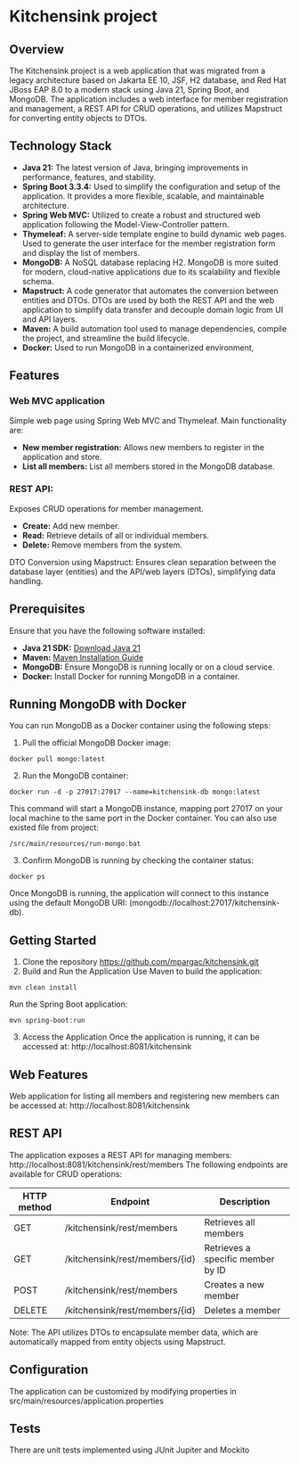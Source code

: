 # Kitchensink project

## Overview
The Kitchensink project is a web application that was migrated from a legacy architecture based on Jakarta EE 10, JSF, H2 database, and Red Hat JBoss EAP 8.0 to a modern stack using Java 21, Spring Boot, and MongoDB. The application includes a web interface for member registration and management, a REST API for CRUD operations, and utilizes Mapstruct for converting entity objects to DTOs.

## Technology Stack
- **Java 21:** The latest version of Java, bringing improvements in performance, features, and stability.
- **Spring Boot 3.3.4:** Used to simplify the configuration and setup of the application. It provides a more flexible, scalable, and maintainable architecture.
- **Spring Web MVC:** Utilized to create a robust and structured web application following the Model-View-Controller pattern.
- **Thymeleaf:** A server-side template engine to build dynamic web pages. Used to generate the user interface for the member registration form and display the list of members.
- **MongoDB:** A NoSQL database replacing H2. MongoDB is more suited for modern, cloud-native applications due to its scalability and flexible schema.
- **Mapstruct:** A code generator that automates the conversion between entities and DTOs. DTOs are used by both the REST API and the web application to simplify data transfer and decouple domain logic from UI and API layers.
- **Maven:** A build automation tool used to manage dependencies, compile the project, and streamline the build lifecycle.
- **Docker:** Used to run MongoDB in a containerized environment,

## Features
### Web MVC application
Simple web page using Spring Web MVC and Thymeleaf. Main functionality are:
- **New member registration:** Allows new members to register in the application and store.
- **List all members:** List all members stored in the MongoDB database.

### REST API: 
Exposes CRUD operations for member management.
- **Create:** Add new member.
- **Read:** Retrieve details of all or individual members.
- **Delete:** Remove members from the system.

DTO Conversion using Mapstruct: Ensures clean separation between the database layer (entities) and the API/web layers (DTOs), simplifying data handling.

## Prerequisites
Ensure that you have the following software installed:

- **Java 21 SDK:** [Download Java 21](https://docs.aws.amazon.com/corretto/latest/corretto-21-ug/downloads-list.html)
- **Maven:** [Maven Installation Guide](https://maven.apache.org/install.html)
- **MongoDB:** Ensure MongoDB is running locally or on a cloud service.
- **Docker:** Install Docker for running MongoDB in a container.

## Running MongoDB with Docker
You can run MongoDB as a Docker container using the following steps:

1. Pull the official MongoDB Docker image:
```
docker pull mongo:latest
```

2. Run the MongoDB container:
```
docker run -d -p 27017:27017 --name=kitchensink-db mongo:latest
```

This command will start a MongoDB instance, mapping port 27017 on your local machine to the same port in the Docker container. You can also use existed file from project:
```
/src/main/resources/run-mongo.bat
```

3. Confirm MongoDB is running by checking the container status:
```
docker ps
```
Once MongoDB is running, the application will connect to this instance using the default MongoDB URI: (mongodb://localhost:27017/kitchensink-db).

## Getting Started

1. Clone the repository https://github.com/mpargac/kitchensink.git
2. Build and Run the Application
Use Maven to build the application:
```
mvn clean install
```
Run the Spring Boot application:
```
mvn spring-boot:run
```
3. Access the Application
Once the application is running, it can be accessed at:
http://localhost:8081/kitchensink

## Web Features
Web application for listing all members and registering new members can be accessed at:
http://localhost:8081/kitchensink

## REST API
The application exposes a REST API for managing members: 
http://localhost:8081/kitchensink/rest/members 
The following endpoints are available for CRUD operations:

| HTTP method | Endpoint                       | Description                       |
| ----------- | ------------------------------ | --------------------------------- |
| GET         | /kitchensink/rest/members      | Retrieves all members             |
| GET         | /kitchensink/rest/members/{id} | Retrieves a specific member by ID |
| POST        | /kitchensink/rest/members      | Creates a new member              |
| DELETE      | /kitchensink/rest/members/{id} | Deletes a member                  |

Note: The API utilizes DTOs to encapsulate member data, which are automatically mapped from entity objects using Mapstruct.

## Configuration
The application can be customized by modifying properties in src/main/resources/application.properties

## Tests
There are unit tests implemented using JUnit Jupiter and Mockito
